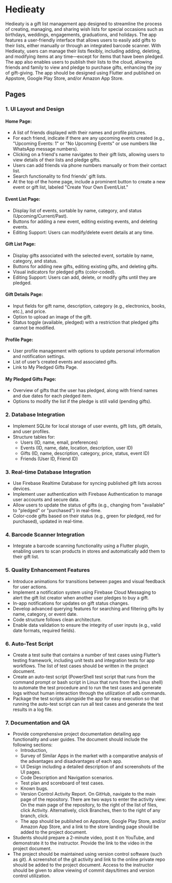 # Hedieaty

Hedieaty is a gift list management app designed to streamline the process of creating, managing, and sharing wish lists for special occasions such as birthdays, weddings, engagements, graduations, and holidays. The app features a user-friendly interface that allows users to easily add gifts to their lists, either manually or through an integrated barcode scanner. With Hedieaty, users can manage their lists flexibly, including adding, deleting, and modifying items at any time—except for items that have been pledged. The app also enables users to publish their lists to the cloud, allowing friends and family to view and pledge to purchase gifts, enhancing the joy of gift-giving. The app should be designed using Flutter and published on Appstore, Google Play Store, and/or Amazon App Store.

## Pages

### 1. UI Layout and Design

#### Home Page:
- A list of friends displayed with their names and profile pictures.
- For each friend, indicate if there are any upcoming events created (e.g., "Upcoming Events: 1" or "No Upcoming Events" or use numbers like WhatsApp message numbers).
- Clicking on a friend's name navigates to their gift lists, allowing users to view details of their lists and pledge gifts.
- Users can add friends via phone numbers manually or from their contact list.
- Search functionality to find friends' gift lists.
- At the top of the home page, include a prominent button to create a new event or gift list, labeled "Create Your Own Event/List."

#### Event List Page:
- Display list of events, sortable by name, category, and status (Upcoming/Current/Past).
- Buttons for adding a new event, editing existing events, and deleting events.
- Editing Support: Users can modify/delete event details at any time.

#### Gift List Page:
- Display gifts associated with the selected event, sortable by name, category, and status.
- Buttons for adding new gifts, editing existing gifts, and deleting gifts.
- Visual indicators for pledged gifts (color-coded).
- Editing Support: Users can add, delete, or modify gifts until they are pledged.

#### Gift Details Page:
- Input fields for gift name, description, category (e.g., electronics, books, etc.), and price.
- Option to upload an image of the gift.
- Status toggle (available, pledged) with a restriction that pledged gifts cannot be modified.

#### Profile Page:
- User profile management with options to update personal information and notification settings.
- List of user’s created events and associated gifts.
- Link to My Pledged Gifts Page.

#### My Pledged Gifts Page:
- Overview of gifts that the user has pledged, along with friend names and due dates for each pledged item.
- Options to modify the list if the pledge is still valid (pending gifts).

### 2. Database Integration

- Implement SQLite for local storage of user events, gift lists, gift details, and user profiles.
- Structure tables for:
    - Users (ID, name, email, preferences)
    - Events (ID, name, date, location, description, user ID)
    - Gifts (ID, name, description, category, price, status, event ID)
    - Friends (User ID, Friend ID)

### 3. Real-time Database Integration

- Use Firebase Realtime Database for syncing published gift lists across devices.
- Implement user authentication with Firebase Authentication to manage user accounts and secure data.
- Allow users to update the status of gifts (e.g., changing from "available" to "pledged" or "purchased") in real-time.
- Color-code gifts based on their status (e.g., green for pledged, red for purchased), updated in real-time.

### 4. Barcode Scanner Integration

- Integrate a barcode scanning functionality using a Flutter plugin, enabling users to scan products in stores and automatically add them to their gift list.

### 5. Quality Enhancement Features

- Introduce animations for transitions between pages and visual feedback for user actions.
- Implement a notification system using Firebase Cloud Messaging to alert the gift list creator when another user pledges to buy a gift.
- In-app notifications for updates on gift status changes.
- Develop advanced querying features for searching and filtering gifts by name, category, or event date.
- Code structure follows clean architecture.
- Enable data validation to ensure the integrity of user inputs (e.g., valid date formats, required fields).

### 6. Auto-Test Script

- Create a test suite that contains a number of test cases using Flutter’s testing framework, including unit tests and integration tests for app workflows. The list of test cases should be written in the project document.
- Create an auto-test script (PowerShell test script that runs from the command prompt or bash script in Linux that runs from the Linux shell) to automate the test procedure and to run the test cases and generate logs without human interaction through the utilization of adb commands.
- Package the test scripts alongside the app for easy execution so that running the auto-test script can run all test cases and generate the test results in a log file.

### 7. Documentation and QA

- Provide comprehensive project documentation detailing app functionality and user guides. The document should include the following sections:
    - Introduction,
    - Survey of Similar Apps in the market with a comparative analysis of the advantages and disadvantages of each app.
    - UI Design including a detailed description of and screenshots of the UI pages.
    - Code Description and Navigation scenarios.
    - Test plan and scoreboard of test cases.
    - Known bugs.
    - Version Control Activity Report. On GitHub, navigate to the main page of the repository. There are two ways to enter the activity view: On the main page of the repository, to the right of the list of files, click Activity. Alternatively, click Branches, then to the right of any branch, click.
    - The app should be published on Appstore, Google Play Store, and/or Amazon App Store, and a link to the store landing page should be added to the project document.
- Students should prepare a 2-minute video, post it on YouTube, and demonstrate it to the instructor. Provide the link to the video in the project document.
- The project should be maintained using version control software (such as git). A screenshot of the git activity and link to the online private repo should be added to the project document. Access to the instructor should be given to allow viewing of commit days/times and version control utilization.
